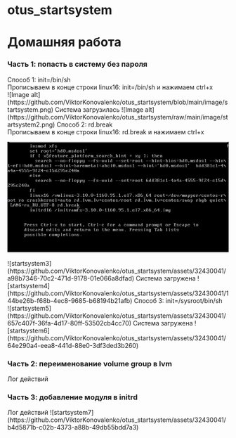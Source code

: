 # otus_startsystem
<h1>Домашняя работа</h1>
<h3>Часть 1: попасть в систему без пароля</h3>
Способ 1: init=/bin/sh<br>
Прописываем в конце строки linux16: init=/bin/sh и нажимаем ctrl+x <br>
![Image alt](https://github.com/ViktorKonovalenko/otus_startsystem/blob/main/image/startsystem.png)
Система загрузилась
![Image alt](https://github.com/ViktorKonovalenko/otus_startsystem/raw/main/image/startsystem2.png)
Способ 2: rd.break<br>
Прописываем в конце строки linux16: rd.break и нажимаем ctrl+x 
<p align="left">
 <img width="1000px" src="image/startsystem3.png" alt="qr"/>
</p>
![startsystem3](https://github.com/ViktorKonovalenko/otus_startsystem/assets/32430041/a98b7346-70c2-471d-9178-01e066a8dfad)
Система загружена 
![startsystem4](https://github.com/ViktorKonovalenko/otus_startsystem/assets/32430041/144be26b-f68b-4ec8-9685-b68194b21afb)
Способ 3: init=/sysroot/bin/sh<br>
![startsystem5](https://github.com/ViktorKonovalenko/otus_startsystem/assets/32430041/657c407f-36fa-4d17-80ff-53502cb4cc70)
Система загружена 
![startsystem6](https://github.com/ViktorKonovalenko/otus_startsystem/assets/32430041/64e290a4-eea8-441d-88e0-3df3ded3b260)
<h3>Часть 2: переименование volume group в lvm</h3>
<a>Лог действий</a>
<h3>Часть 3: добавление модуля в initrd</h3>
<a>Лог действий</a>
![startsystem7](https://github.com/ViktorKonovalenko/otus_startsystem/assets/32430041/b4d5871b-c02b-4373-a88b-49db55bdd7a3)
